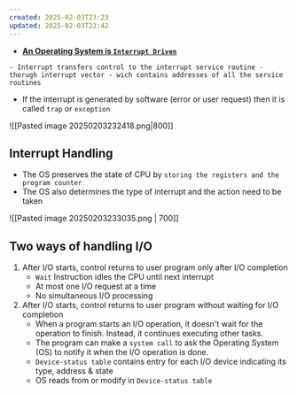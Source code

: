 ```yaml
---
created: 2025-02-03T23:23
updated: 2025-02-03T23:42
---
```

* **<u>An Operating System is `Interrupt Driven` </u>**
```Interrupt
- Interrupt transfers control to the interrupt service routine - thorugh interrupt vector - wich contains addresses of all the service routines
```

* If the interrupt is generated by software (error or user request) then it is called `trap` or `exception`

![[Pasted image 20250203232418.png|800]]


## Interrupt Handling
* The OS preserves the state of CPU by `storing the registers and the program counter`
* The OS also determines the type of interrupt and the action need to be taken

![[Pasted image 20250203233035.png | 700]]

## Two ways of handling I/O
1. After I/O starts, control returns to user program only after I/O completion
	* `Wait` Instruction idles the CPU until next interrupt
	* At most one I/O request at a time
	* No simultaneous I/O processing
2. After I/O starts, control returns to user program without waiting for I/O completion
	* When a program starts an I/O operation, it doesn't wait for the operation to finish. Instead, it continues executing other tasks.
	- The program can make a `system call` to ask the Operating System (OS) to notify it when the I/O operation is done.
	* `Device-status table` contains entry for each I/O device indicating its type, address & state
	* OS reads from or modify in `Device-status table`